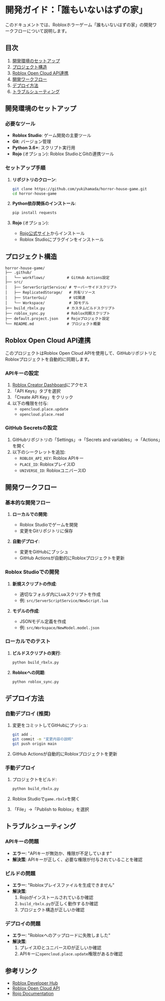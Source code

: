 # 開発ガイド：「誰もいないはずの家」

このドキュメントでは、Robloxホラーゲーム「誰もいないはずの家」の開発ワークフローについて説明します。

## 目次

1. [開発環境のセットアップ](#開発環境のセットアップ)
2. [プロジェクト構造](#プロジェクト構造)
3. [Roblox Open Cloud API連携](#roblox-open-cloud-api連携)
4. [開発ワークフロー](#開発ワークフロー)
5. [デプロイ方法](#デプロイ方法)
6. [トラブルシューティング](#トラブルシューティング)

## 開発環境のセットアップ

### 必要なツール

- **Roblox Studio**: ゲーム開発の主要ツール
- **Git**: バージョン管理
- **Python 3.6+**: スクリプト実行用
- **Rojo** (オプション): Roblox StudioとGitの連携ツール

### セットアップ手順

1. **リポジトリのクローン**:
   ```bash
   git clone https://github.com/yukihamada/horror-house-game.git
   cd horror-house-game
   ```

2. **Python依存関係のインストール**:
   ```bash
   pip install requests
   ```

3. **Rojo** (オプション):
   - [Rojo公式サイト](https://rojo.space/)からインストール
   - Roblox Studioにプラグインをインストール

## プロジェクト構造

```
horror-house-game/
├── .github/
│   └── workflows/          # GitHub Actions設定
├── src/
│   ├── ServerScriptService/ # サーバーサイドスクリプト
│   ├── ReplicatedStorage/   # 共有リソース
│   ├── StarterGui/          # UI関連
│   └── Workspace/           # 3Dモデル
├── build_rbxlx.py          # カスタムビルドスクリプト
├── roblox_sync.py          # Roblox同期スクリプト
├── default.project.json    # Rojoプロジェクト設定
└── README.md               # プロジェクト概要
```

## Roblox Open Cloud API連携

このプロジェクトはRoblox Open Cloud APIを使用して、GitHubリポジトリとRobloxプロジェクトを自動的に同期します。

### APIキーの設定

1. [Roblox Creator Dashboard](https://create.roblox.com/dashboard/credentials)にアクセス
2. 「API Keys」タブを選択
3. 「Create API Key」をクリック
4. 以下の権限を付与:
   - `opencloud.place.update`
   - `opencloud.place.read`

### GitHub Secretsの設定

1. GitHubリポジトリの「Settings」→「Secrets and variables」→「Actions」を開く
2. 以下のシークレットを追加:
   - `ROBLOX_API_KEY`: Roblox APIキー
   - `PLACE_ID`: RobloxプレイスID
   - `UNIVERSE_ID`: RobloxユニバースID

## 開発ワークフロー

### 基本的な開発フロー

1. **ローカルでの開発**:
   - Roblox Studioでゲームを開発
   - 変更をGitリポジトリに保存

2. **自動デプロイ**:
   - 変更をGitHubにプッシュ
   - GitHub Actionsが自動的にRobloxプロジェクトを更新

### Roblox Studioでの開発

1. **新規スクリプトの作成**:
   - 適切なフォルダ内にLuaスクリプトを作成
   - 例: `src/ServerScriptService/NewScript.lua`

2. **モデルの作成**:
   - JSONモデル定義を作成
   - 例: `src/Workspace/NewModel.model.json`

### ローカルでのテスト

1. **ビルドスクリプトの実行**:
   ```bash
   python build_rbxlx.py
   ```

2. **Robloxへの同期**:
   ```bash
   python roblox_sync.py
   ```

## デプロイ方法

### 自動デプロイ (推奨)

1. 変更をコミットしてGitHubにプッシュ:
   ```bash
   git add .
   git commit -m "変更内容の説明"
   git push origin main
   ```

2. GitHub Actionsが自動的にRobloxプロジェクトを更新

### 手動デプロイ

1. プロジェクトをビルド:
   ```bash
   python build_rbxlx.py
   ```

2. Roblox Studioで`game.rbxlx`を開く

3. 「File」→「Publish to Roblox」を選択

## トラブルシューティング

### APIキーの問題

- **エラー**: "APIキーが無効か、権限が不足しています"
- **解決策**: APIキーが正しく、必要な権限が付与されていることを確認

### ビルドの問題

- **エラー**: "Robloxプレイスファイルを生成できません"
- **解決策**: 
  1. Rojoがインストールされているか確認
  2. `build_rbxlx.py`が正しく動作するか確認
  3. プロジェクト構造が正しいか確認

### デプロイの問題

- **エラー**: "Robloxへのアップロードに失敗しました"
- **解決策**:
  1. プレイスIDとユニバースIDが正しいか確認
  2. APIキーに`opencloud.place.update`権限があるか確認

## 参考リンク

- [Roblox Developer Hub](https://developer.roblox.com/)
- [Roblox Open Cloud API](https://create.roblox.com/docs/cloud)
- [Rojo Documentation](https://rojo.space/docs)